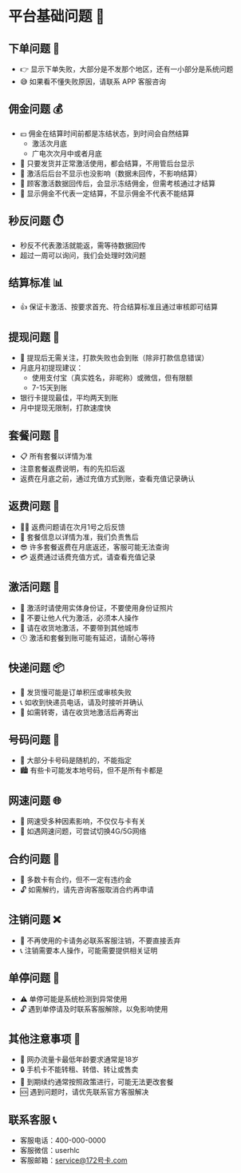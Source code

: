 # 平台基础问题 🏢

## 下单问题 🛒

- 👉 显示下单失败，大部分是不发那个地区，还有一小部分是系统问题
- 😅 如果看不懂失败原因，请联系 APP 客服咨询

## 佣金问题 💰

- 💴 佣金在结算时间前都是冻结状态，到时间会自然结算
  - 激活次月底
  - 广电次次月中或者月底
- 🎉 只要发货并正常激活使用，都会结算，不用管后台显示
- 🌟 激活后后台不显示也没影响（数据未回传，不影响结算）
- 🎯 顾客激活数据回传后，会显示冻结佣金，但需考核通过才结算
- 🤔 显示佣金不代表一定结算，不显示佣金不代表不能结算

## 秒反问题 ⏱️

- 秒反不代表激活就能返，需等待数据回传
- 超过一周可以询问，我们会处理时效问题

## 结算标准 📊

- 👍 保证卡激活、按要求首充、符合结算标准且通过审核即可结算

## 提现问题 🏦

- 💸 提现后无需关注，打款失败也会到账（除非打款信息错误）
- 月底月初提现建议：
  - 使用支付宝（真实姓名，非昵称）或微信，但有限额
  - 7-15天到账
- 银行卡提现最佳，平均两天到账
- 月中提现无限制，打款速度快

## 套餐问题 📱

- 📋 所有套餐以详情为准
- 注意套餐返费说明，有的先扣后返
- 返费在月底之前，通过充值方式到账，查看充值记录确认

## 返费问题 🔄

- 🙅‍♀️ 返费问题请在次月1号之后反馈
- 🎁 套餐信息以详情为准，我们负责售后
- 😎 许多套餐返费在月底返还，客服可能无法查询
- 💳 返费通过话费充值方式，请查看充值记录


## 激活问题 🔌

- 📱 激活时请使用实体身份证，不要使用身份证照片
- 🚫 不要让他人代为激活，必须本人操作
- 📍 请在收货地激活，不要带到其他城市
- 🕒 激活和套餐到账可能有延迟，请耐心等待

## 快递问题 📦

- 🚚 发货慢可能是订单积压或审核失败
- 📞 如收到快递员电话，请及时接听并确认
- 🔄 如需转寄，请在收货地激活后再寄出

## 号码问题 📱

- 🔢 大部分卡号码是随机的，不能指定
- 🏙️ 有些卡可能发本地号码，但不是所有卡都是

## 网速问题 🌐

- 📶 网速受多种因素影响，不仅仅与卡有关
- 🔄 如遇网速问题，可尝试切换4G/5G网络

## 合约问题 📄

- 📝 多数卡有合约，但不一定有违约金
- 🔓 如需解约，请先咨询客服取消合约再申请

## 注销问题 ❌

- 🚫 不再使用的卡请务必联系客服注销，不要直接丢弃
- 📞 注销需要本人操作，可能需要提供相关证明

## 单停问题 🛑

- ⚠️ 单停可能是系统检测到异常使用
- 🔓 遇到单停请及时联系客服解除，以免影响使用

## 其他注意事项 📌

- 🔞 网办流量卡最低年龄要求通常是18岁
- 🔒 手机卡不能转租、转借、转让或售卖
- 📅 到期续约通常按照政策进行，可能无法更改套餐
- 🆘 遇到问题时，请优先联系官方客服解决

## 联系客服 📞

- 客服电话：400-000-0000
- 客服微信：userhlc
- 客服邮箱：service@172号卡.com


